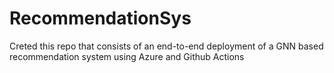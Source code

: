 # RecommendationSys
Creted this repo that consists of an end-to-end deployment of a GNN based recommendation system using Azure and Github Actions
